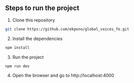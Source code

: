 ## Steps to run the project

1. Clone this repository
```bash
git clone https://github.com/ekpono/global_voices_fe.git
```

2. Install the dependencies
```bash
npm install
```

3. Run the project
```bash
npm run dev
```

4. Open the browser and go to http://localhost:4000
